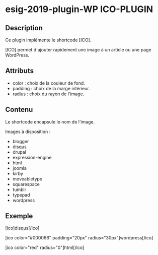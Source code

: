 # esig-2019-plugin-WP ICO-PLUGIN
## Description
Ce plugin implémente le shortcode [ICO].

[ICO] permet d'ajouter rapidement une image à un article ou une page WordPress.
## Attributs
* color : choix de la couleur de fond.
* padding : choix de la marge intérieur.
* radius : choix du rayon de l'image.

## Contenu
Le shortcode encapsule le nom de l'image.

Images à disposition :
* blogger
* disqus
* drupal
* expression-engine
* html
* joomla
* kirby
* moveabletype
* squarespace
* tumblr
* typepad
* wordpress

## Exemple

[ico]disqus[/ico]

[ico color="#000066" padding="20px" radius="30px"]wordpress[/ico]

[ico color="red" radius="0"]html[/ico]